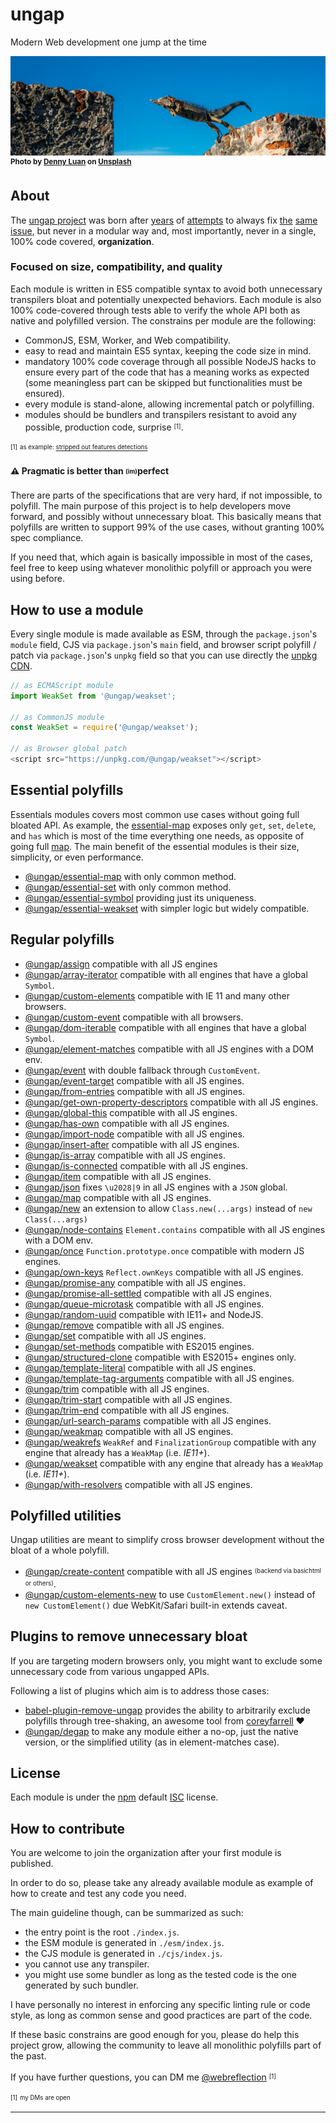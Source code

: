 # ungap

Modern Web development one jump at the time

![jumping the gap](img/denny-luan-crop.jpg)
<sup>**Photo by [Denny Luan](https://unsplash.com/photos/ovm_b91yEgY?utm_source=unsplash&utm_medium=referral&utm_content=creditCopyText) on [Unsplash](https://unsplash.com/search/photos/gap-landscape?utm_source=unsplash&utm_medium=referral&utm_content=creditCopyText)**</sup>


## About

The [ungap project](https://github.com/ungap) was born after [years](https://github.com/WebReflection/es6-collections) of [attempts](https://github.com/WebReflection/poorlyfills) to always fix [the](https://www.npmjs.com/search?q=weakmap) [same](https://www.npmjs.com/search?q=weakset) [issue](https://www.npmjs.com/search?q=ES%20Map), but never in a modular way and, most importantly, never in a single, 100% code covered, **organization**.


### Focused on size, compatibility, and quality

Each module is written in ES5 compatible syntax to avoid both unnecessary transpilers bloat and potentially unexpected behaviors.
Each module is also 100% code-covered through tests able to verify the whole API both as native and polyfilled version.
The constrains per module are the following:

  * CommonJS, ESM, Worker, and Web compatibility.
  * easy to read and maintain ES5 syntax, keeping the code size in mind.
  * mandatory 100% code coverage through all possible NodeJS hacks to ensure every part of the code that has a meaning works as expected (some meaningless part can be skipped but functionalities must be ensured).
  * every module is stand-alone, allowing incremental patch or polyfilling.
  * modules should be bundlers and transpilers resistant to avoid any possible, production code, surprise <sup><sub>[1]</sub></sup>.
  
<sup><sub>[1]</sub></sup> <sup><sub>as example: [stripped out features detections](https://twitter.com/WebReflection/status/1065665486233448449)</sub></sup>


#### **⚠** Pragmatic is better than <sub><sup>(im)</sup></sub>perfect

There are parts of the specifications that are very hard, if not impossible, to polyfill.
The main purpose of this project is to help developers move forward, and possibly without unnecessary bloat.
This basically means that polyfills are written to support 99% of the use cases, without granting 100% spec compliance.

If you need that, which again is basically impossible in most of the cases, feel free to keep using whatever monolithic polyfill or approach you were using before.


## How to use a module

Every single module is made available as ESM, through the `package.json`'s `module` field, CJS via `package.json`'s `main` field, and browser script polyfill / patch via `package.json`'s `unpkg` field so that you can use directly the [unpkg CDN](https://unpkg.com/#/).

```js
// as ECMAScript module
import WeakSet from '@ungap/weakset';

// as CommonJS module
const WeakSet = require('@ungap/weakset');

// as Browser global patch
<script src="https://unpkg.com/@ungap/weakset"></script>
```


## Essential polyfills

Essentials modules covers most common use cases without going full bloated API.
As example, the [essential-map](https://unpkg.com/@ungap/essential-map) exposes only `get`, `set`, `delete`, and `has` which is most of the time everything one needs, as opposite of going full [map](https://unpkg.com/@ungap/map).
The main benefit of the essential modules is their size, simplicity, or even performance.

  * [@ungap/essential-map](https://github.com/ungap/essential-map) with only common method.
  * [@ungap/essential-set](https://github.com/ungap/essential-set) with only common method.
  * [@ungap/essential-symbol](https://github.com/ungap/essential-symbol) providing just its uniqueness.
  * [@ungap/essential-weakset](https://github.com/ungap/essential-weakset) with simpler logic but widely compatible.


## Regular polyfills

  * [@ungap/assign](https://github.com/ungap/assign) compatible with all JS engines
  * [@ungap/array-iterator](https://github.com/ungap/array-iterator) compatible with all engines that have a global `Symbol`.
  * [@ungap/custom-elements](https://github.com/ungap/custom-elements) compatible with IE 11 and many other browsers.
  * [@ungap/custom-event](https://github.com/ungap/custom-event) compatible with all browsers.
  * [@ungap/dom-iterable](https://github.com/ungap/dom-iterable) compatible with all engines that have a global `Symbol`.
  * [@ungap/element-matches](https://github.com/ungap/element-matches) compatible with all JS engines with a DOM env.
  * [@ungap/event](https://github.com/ungap/event) with double fallback through `CustomEvent`.
  * [@ungap/event-target](https://github.com/ungap/event-target) compatible with all JS engines.
  * [@ungap/from-entries](https://github.com/ungap/from-entries) compatible with all JS engines.
  * [@ungap/get-own-property-descriptors](https://github.com/ungap/get-own-property-descriptors) compatible with all JS engines.
  * [@ungap/global-this](https://github.com/ungap/global-this) compatible with all JS engines.
  * [@ungap/has-own](https://github.com/ungap/has-own) compatible with all JS engines.
  * [@ungap/import-node](https://github.com/ungap/import-node) compatible with all JS engines.
  * [@ungap/insert-after](https://github.com/ungap/insert-after) compatible with all JS engines.
  * [@ungap/is-array](https://github.com/ungap/is-array) compatible with all JS engines.
  * [@ungap/is-connected](https://github.com/ungap/is-connected) compatible with all JS engines.
  * [@ungap/item](https://github.com/ungap/item) compatible with all JS engines.
  * [@ungap/json](https://github.com/ungap/json) fixes `\u2028|9` in all JS engines with a `JSON` global.
  * [@ungap/map](https://github.com/ungap/map) compatible with all JS engines.
  * [@ungap/new](https://github.com/ungap/new) an extension to allow `Class.new(...args)` instead of `new Class(...args)`
  * [@ungap/node-contains](https://github.com/ungap/node-contains) `Element.contains` compatible with all JS engines with a DOM env.
  * [@ungap/once](https://github.com/ungap/once) `Function.prototype.once` compatible with modern JS engines.
  * [@ungap/own-keys](https://github.com/ungap/own-keys) `Reflect.ownKeys` compatible with all JS engines.
  * [@ungap/promise-any](https://github.com/ungap/promise-any) compatible with all JS engines.
  * [@ungap/promise-all-settled](https://github.com/ungap/promise-all-settled) compatible with all JS engines.
  * [@ungap/queue-microtask](https://github.com/ungap/queue-microtask) compatible with all JS engines.
  * [@ungap/random-uuid](https://github.com/ungap/random-uuid) compatible with IE11+ and NodeJS.
  * [@ungap/remove](https://github.com/ungap/remove) compatible with all JS engines.
  * [@ungap/set](https://github.com/ungap/set) compatible with all JS engines.
  * [@ungap/set-methods](https://github.com/ungap/set-methods) compatible with ES2015 engines.
  * [@ungap/structured-clone](https://github.com/ungap/structured-clone) compatible with ES2015+ engines only.
  * [@ungap/template-literal](https://github.com/ungap/template-literal) compatible with all JS engines.
  * [@ungap/template-tag-arguments](https://github.com/ungap/template-tag-arguments) compatible with all JS engines.
  * [@ungap/trim](https://github.com/ungap/trim) compatible with all JS engines.
  * [@ungap/trim-start](https://github.com/ungap/trim-start) compatible with all JS engines.
  * [@ungap/trim-end](https://github.com/ungap/trim-end) compatible with all JS engines.
  * [@ungap/url-search-params](https://github.com/ungap/url-search-params) compatible with all JS engines.
  * [@ungap/weakmap](https://github.com/ungap/weakmap) compatible with all JS engines.
  * [@ungap/weakrefs](https://github.com/ungap/weakrefs) `WeakRef` and `FinalizationGroup` compatible with any engine that already has a `WeakMap` (i.e. _IE11+_).
  * [@ungap/weakset](https://github.com/ungap/weakset) compatible with any engine that already has a `WeakMap` (i.e. _IE11+_).
  * [@ungap/with-resolvers](https://github.com/ungap/with-resolvers) compatible with all JS engines.


## Polyfilled utilities

Ungap utilities are meant to simplify cross browser development without the bloat of a whole polyfill.

  * [@ungap/create-content](https://github.com/ungap/create-content) compatible with all JS engines <sup><sub>(backend via basichtml or others)</sub></sup>.
  * [@ungap/custom-elements-new](https://github.com/ungap/custom-elements-new#readme) to use `CustomElement.new()` instead of `new CustomElement()` due WebKit/Safari built-in extends caveat.

## Plugins to remove unnecessary bloat

If you are targeting modern browsers only, you might want to exclude some unnecessary code from various ungapped APIs.

Following a list of plugins which aim is to address those cases:

  * [babel-plugin-remove-ungap](https://github.com/cfware/babel-plugin-remove-ungap) provides the ability to arbitrarily exclude polyfills through tree-shaking, an awesome tool from [coreyfarrell](https://github.com/coreyfarrell) ♥
  * [@ungap/degap](https://github.com/ungap/degap#ungapdegap) to make any module either a no-op, just the native version, or the simplified utility (as in element-matches case).


## License

Each module is under the [npm](https://www.npmjs.com) default [ISC](https://opensource.org/licenses/ISC) license.


## How to contribute

You are welcome to join the organization after your first module is published.

In order to do so, please take any already available module as example of how to create and test any code you need.

The main guideline though, can be summarized as such:

  * the entry point is the root `./index.js`.
  * the ESM module is generated in `./esm/index.js`.
  * the CJS module is generated in `./cjs/index.js`.
  * you cannot use any transpiler.
  * you might use some bundler as long as the tested code is the one generated by such bundler.

I have personally no interest in enforcing any specific linting rule or code style, as long as common sense and good practices are part of the code.

If these basic constrains are good enough for you, please do help this project grow, allowing the community to leave all monolithic polyfills part of the past.

If you have further questions, you can DM me [@webreflection](https://twitter.com/WebReflection) <sup><sub>[1]</sub></sup>

<sup><sub>[1]</sub></sup> <sup><sub>my DMs are open</sub></sup>

- - -
